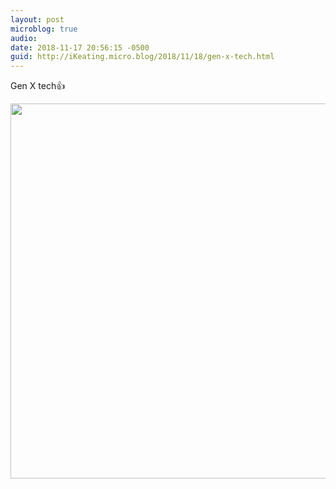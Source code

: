 ```yaml
---
layout: post
microblog: true
audio: 
date: 2018-11-17 20:56:15 -0500
guid: http://iKeating.micro.blog/2018/11/18/gen-x-tech.html
---
```

Gen X tech👍

<img src="https://iKeating.micro.blog/uploads/2018/bb14dc102d.jpg" width="600" height="600" />
